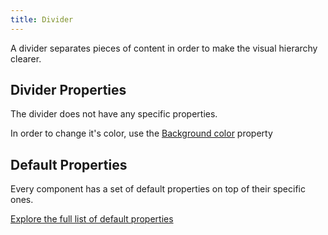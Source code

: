 ```yaml
---
title: Divider
---
```



A divider separates pieces of content in order to make the visual hierarchy clearer.

## Divider Properties

The divider does not have any specific properties.

In order to change it's color, use the [Background color](/components) property

## Default Properties

Every component has a set of default properties on top of their specific ones.

[Explore the full list of default properties](/components/index)